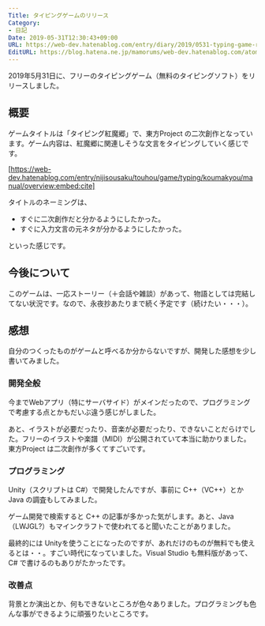 ```yaml
---
Title: タイピングゲームのリリース
Category:
- 日記
Date: 2019-05-31T12:30:43+09:00
URL: https://web-dev.hatenablog.com/entry/diary/2019/0531-typing-game-released
EditURL: https://blog.hatena.ne.jp/mamorums/web-dev.hatenablog.com/atom/entry/17680117127176618497
---
```


2019年5月31日に、フリーのタイピングゲーム（無料のタイピングソフト）をリリースしました。


## 概要
ゲームタイトルは「タイピング紅魔郷」で、東方Project の二次創作となっています。ゲーム内容は、紅魔郷に関連しそうな文言をタイピングしていく感じです。

[https://web-dev.hatenablog.com/entry/nijisousaku/touhou/game/typing/koumakyou/manual/overview:embed:cite]

タイトルのネーミングは、

- すぐに二次創作だと分かるようにしたかった。
- すぐに入力文言の元ネタが分かるようにしたかった。

といった感じです。


## 今後について
このゲームは、一応ストーリー（＋会話や雑談）があって、物語としては完結してない状況です。なので、永夜抄あたりまで続く予定です（続けたい・・・）。


## 感想
自分のつくったものがゲームと呼べるか分からないですが、開発した感想を少し書いてみました。

### 開発全般
今までWebアプリ（特にサーバサイド）がメインだったので、プログラミングで考慮する点とかもだいぶ違う感じがしました。

あと、イラストが必要だったり、音楽が必要だったり、できないことだらけでした。フリーのイラストや楽譜（MIDI）が公開されていて本当に助かりました。東方Project は二次創作が多くてすごいです。


### プログラミング
Unity（スクリプトは C#）で開発したんですが、事前に C++（VC++）とか Java の調査もしてみました。

ゲーム開発で検索すると C++ の記事が多かった気がします。あと、Java（LWJGL?）もマインクラフトで使われてると聞いたことがありました。

最終的には Unityを使うことになったのですが、あれだけのものが無料でも使えるとは・・。すごい時代になっていました。Visual Studio も無料版があって、C# で書けるのもありがたかったです。


### 改善点
背景とか演出とか、何もできないところが色々ありました。プログラミングも色んな事ができるように頑張りたいところです。

